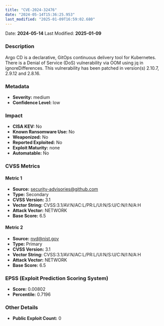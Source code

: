 ```yaml
---
title: "CVE-2024-32476"
date: "2024-05-14T15:36:25.953"
last_modified: "2025-01-09T16:59:02.680"
---
```




Date: **2024-05-14** Last Modified: **2025-01-09**

### Description  
Argo CD is a declarative, GitOps continuous delivery tool for Kubernetes. There is a Denial of Service (DoS) vulnerability via OOM using jq in ignoreDifferences. This vulnerability has been patched in version(s) 2.10.7, 2.9.12 and 2.8.16.

### Metadata  
- **Severity:** medium
- **Confidence Level:** low

### Impact  
- **CISA KEV:** No
- **Known Ransomware Use:** No
- **Weaponized:** No
- **Reported Exploited:** No
- **Exploit Maturity:** none
- **Automatable:** No

### CVSS Metrics  

#### Metric 1
- **Source:** security-advisories@github.com
- **Type:** Secondary
- **CVSS Version:** 3.1
- **Vector String:** CVSS:3.1/AV:N/AC:L/PR:L/UI:N/S:U/C:N/I:N/A:H
- **Attack Vector:** NETWORK
- **Base Score:** 6.5

#### Metric 2
- **Source:** nvd@nist.gov
- **Type:** Primary
- **CVSS Version:** 3.1
- **Vector String:** CVSS:3.1/AV:N/AC:L/PR:L/UI:N/S:U/C:N/I:N/A:H
- **Attack Vector:** NETWORK
- **Base Score:** 6.5


### EPSS (Exploit Prediction Scoring System)  
- **Score:** 0.00802
- **Percentile:** 0.7196

### Other Details  
- **Public Exploit Count:** 0
